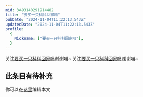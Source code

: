 ```yaml
---
mid: 3493140291914482
title: "要买一只科科回家吗"
pubDate: "2024-11-04T11:22:13.543Z"
updatedDate: "2024-11-04T11:22:13.543Z"
profile:
  {
    Nickname: ["要买一只科科回家吗"],
  }
---
```


关注[要买一只科科回家吗](https://space.bilibili.com/3493140291914482)谢谢喵~ 关注[要买一只科科回家吗](https://space.bilibili.com/3493140291914482)谢谢喵~

## 此条目有待补充
你可以在[这里](https://github.com/Yuhanawa/VTuber.ICU/edit/master/src/content/v/要买一只科科回家吗/index.md)编辑本文
